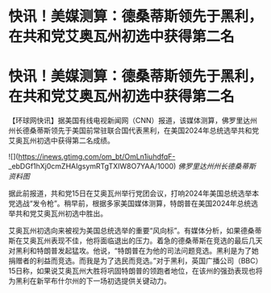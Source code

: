# 快讯！美媒测算：德桑蒂斯领先于黑利，在共和党艾奥瓦州初选中获得第二名

# 快讯！美媒测算：德桑蒂斯领先于黑利，在共和党艾奥瓦州初选中获得第二名

【环球网快讯】据美国有线电视新闻网（CNN）报道，该媒体测算，佛罗里达州州长德桑蒂斯领先于美国前常驻联合国代表黑利，在美国2024年总统选举共和党艾奥瓦州初选中获得第二名成绩。

![](https://inews.gtimg.com/om_bt/OmLn1iuhdfqF-
_ebDGf1hXj0cmZHAIgsymRTgTXIW8O7YAA/1000) _佛罗里达州州长德桑蒂斯 资料图_

据此前报道，共和党15日在艾奥瓦州举行党团会议，打响2024年美国总统选举本党选战“发令枪”。稍早前，根据多家美国媒体测算，特朗普在美国2024年总统选举共和党艾奥瓦州初选中胜出。

艾奥瓦州初选向来被视为美国总统选举的重要“风向标”。有媒体分析，如果德桑蒂斯在艾奥瓦州表现不佳，他将面临退出的压力。着急的德桑蒂斯在竞选的最后几天对黑利和特朗普发起猛攻。他说，“特朗普在为他的司法问题竞选。黑利是为了她捐赠者的利益而竞选。而我是为了选民而竞选。”对于黑利，英国广播公司（BBC）15日称，如果说艾奥瓦州大胜将巩固特朗普的领跑者地位，在该州的强劲表现也将为黑利在新罕布什尔州的下一场初选提供关键动力。

